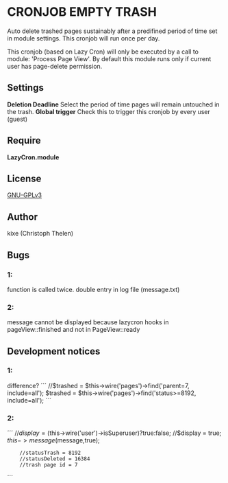 CRONJOB EMPTY TRASH
===================

Auto delete trashed pages sustainably after a predifined period of time set in module settings.
This cronjob will run once per day.

This cronjob (based on Lazy Cron) will only be executed by a call to module: 'Process Page View'.
By default this module runs only if current user has page-delete permission.

## Settings
**Deletion Deadline** Select the period of time pages will remain untouched in the trash.
**Global trigger** Check this to trigger this cronjob by every user (guest)

## Require
**LazyCron.module**

## License
[GNU-GPLv3](http://www.gnu.org/licenses/gpl-3.0.html)

## Author
kixe (Christoph Thelen)

## Bugs

### 1:
function is called twice. double entry in log file (message.txt)
### 2:
message cannot be displayed because lazycron hooks in pageView::finished and not in PageView::ready

## Development notices

### 1:
difference?
´´´
		//$trashed = $this->wire('pages')->find('parent=7, include=all');
		$trashed = $this->wire('pages')->find('status>=8192, include=all');
´´´

### 2: 
´´´
		//$display=($this->wire('user')->isSuperuser)?true:false;
		//$display = true;
		$this->message($message,true);
		
		//statusTrash = 8192
		//statusDeleted = 16384
		//trash page id = 7


´´´

		


